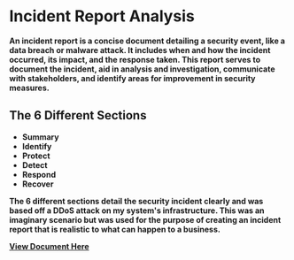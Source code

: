 <h1>Incident Report Analysis</h1>

<b>An incident report is a concise document detailing a security event, like a data breach or malware attack. It includes when and how the incident occurred, its impact, and the response taken. This report serves to document the incident, aid in analysis and investigation, communicate with stakeholders, and identify areas for improvement in security measures.</b>


<h2>The 6 Different Sections</h2>

<b>

- Summary
- Identify
- Protect
- Detect
- Respond
- Recover

The 6 different sections detail the security incident clearly and was based off a DDoS attack on my system's infrastructure. This was an imaginary scenario but was used for the purpose of creating an incident report that is realistic to what can happen to a business.

</b>

<b>[View Document Here](https://docs.google.com/document/d/1f0mbN-lrdNRQg_X6cxRT7-Lps06nnkN7jQpZXP11s1I/edit?usp=sharing)</b>

<br />


<!--
 ```diff
- text in red
+ text in green
! text in orange
# text in gray
@@ text in purple (and bold)@@
```
--!>
